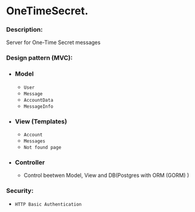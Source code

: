 # OneTimeSecret.

### Description:
Server for One-Time Secret messages

### Design pattern (MVC):
- ### Model
    - `User`
    - `Message`
    - `AccountData`
    - `MessageInfo`
- ### View (Templates)
    - `Account`
    - `Messages`
    - `Not found page`
- ### Controller
    - Control beetwen Model, View and DB(Postgres with ORM (GORM) )

### Security:
- `HTTP Basic Authentication`
